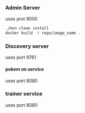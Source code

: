 ### Admin Server
uses prot 9000
```sh
./mvn clean install
docker build -t repo/image_name .
```

### Discovery server
uses port 9761

#### pokem on service
uses port 8080

### trainer service
uses port 8080